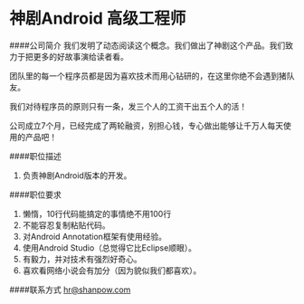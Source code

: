 神剧Android 高级工程师
==========  
####公司简介
我们发明了动态阅读这个概念。我们做出了神剧这个产品。我们致力于把更多的好故事演给读者看。

团队里的每一个程序员都是因为喜欢技术而用心钻研的，在这里你绝不会遇到猪队友。

我们对待程序员的原则只有一条，发三个人的工资干出五个人的活！

公司成立7个月，已经完成了两轮融资，别担心钱，专心做出能够让千万人每天使用的产品吧！

####职位描述
1. 负责神剧Android版本的开发。 

####职位要求 
1. 懒惰，10行代码能搞定的事情绝不用100行
2. 不能容忍复制粘贴代码。
2. 对Android Annotation框架有使用经验。
3. 使用Android Studio（总觉得它比Eclipse顺眼）。
4. 有毅力，并对技术有强烈好奇心。
5. 喜欢看网络小说会有加分（因为貌似我们都喜欢）。

####联系方式
[hr@shanpow.com](mailto:hr@shanpow.com)
